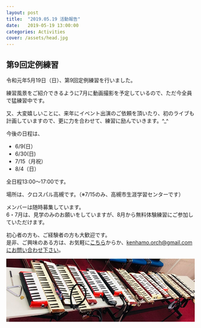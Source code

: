```yaml
---
layout: post
title:  "2019.05.19 活動報告"
date:   2019-05-19 13:00:00
categories: Activities
cover: /assets/head.jpg
---
```

## 第9回定例練習

令和元年5月19日（日）、第9回定例練習を行いました。 

練習風景をご紹介できるように7月に動画撮影を予定しているので、ただ今全員で猛練習中です。 

又、大変嬉しいことに、来年にイベント出演のご依頼を頂いたり、初のライブも計画していますので、更に力を合わせて、練習に励んでいきます。^_^ 

今後の日程は、 
- 6/9(日）  
- 6/30(日)  
- 7/15（月祝） 
- 8/4（日） 
  

全日程13:00〜17:00です。   

場所は、クロスパル高槻です。（※7/15のみ、高槻市生涯学習センターです） 

メンバーは随時募集しています。  
6・7月は、見学のみのお願いをしていますが、8月から無料体験練習にご参加していただけます。  
  
初心者の方も、ご経験者の方も大歓迎です。  
是非、ご興味のある方は、お気軽に[こちら](https://docs.google.com/forms/d/e/1FAIpQLSeOdIlDB3uChvhrr9F543WjyJz2orR1FHCYdYVnwKcQU6wVcg/viewform)からか、kenhamo.orch@gmail.comにお問い合わせ下さい。

  
<img border="0" src="/assets/20190520.jpg">

